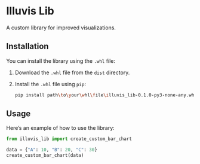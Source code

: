 # Illuvis Lib

A custom library for improved visualizations.

## Installation

You can install the library using the `.whl` file:

1. Download the `.whl` file from the `dist` directory.

2. Install the `.whl` file using `pip`:

    ```sh
    pip install path\to\your\whl\file\illuvis_lib-0.1.0-py3-none-any.whl
    ```

## Usage

Here’s an example of how to use the library:

```python
from illuvis_lib import create_custom_bar_chart

data = {"A": 10, "B": 20, "C": 30}
create_custom_bar_chart(data)

